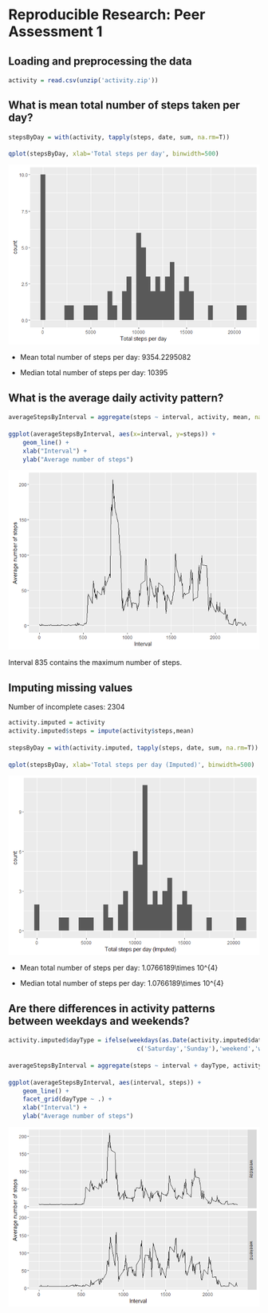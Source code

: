 # Reproducible Research: Peer Assessment 1







## Loading and preprocessing the data


```r
activity = read.csv(unzip('activity.zip'))
```



## What is mean total number of steps taken per day?


```r
stepsByDay = with(activity, tapply(steps, date, sum, na.rm=T))

qplot(stepsByDay, xlab='Total steps per day', binwidth=500)
```

![](PA1_template_files/figure-html/unnamed-chunk-3-1.png)<!-- -->

* Mean total number of steps per day: 9354.2295082

* Median total number of steps per day: 10395



## What is the average daily activity pattern?


```r
averageStepsByInterval = aggregate(steps ~ interval, activity, mean, na.rm=T)

ggplot(averageStepsByInterval, aes(x=interval, y=steps)) +
    geom_line() +
    xlab("Interval") +
    ylab("Average number of steps") 
```

![](PA1_template_files/figure-html/unnamed-chunk-4-1.png)<!-- -->

Interval 835 contains the  maximum number of steps.

## Imputing missing values

Number of incomplete cases: 2304


```r
activity.imputed = activity
activity.imputed$steps = impute(activity$steps,mean)

stepsByDay = with(activity.imputed, tapply(steps, date, sum, na.rm=T))

qplot(stepsByDay, xlab='Total steps per day (Imputed)', binwidth=500)
```

![](PA1_template_files/figure-html/unnamed-chunk-5-1.png)<!-- -->

* Mean total number of steps per day: 1.0766189\times 10^{4}

* Median total number of steps per day: 1.0766189\times 10^{4}



## Are there differences in activity patterns between weekdays and weekends?


```r
activity.imputed$dayType = ifelse(weekdays(as.Date(activity.imputed$date)) %in%
                                    c('Saturday','Sunday'),'weekend','weekday') 
  
averageStepsByInterval = aggregate(steps ~ interval + dayType, activity.imputed, mean, na.rm=T)

ggplot(averageStepsByInterval, aes(interval, steps)) + 
    geom_line() + 
    facet_grid(dayType ~ .) +
    xlab("Interval") +
    ylab("Average number of steps") 
```

![](PA1_template_files/figure-html/unnamed-chunk-6-1.png)<!-- -->




